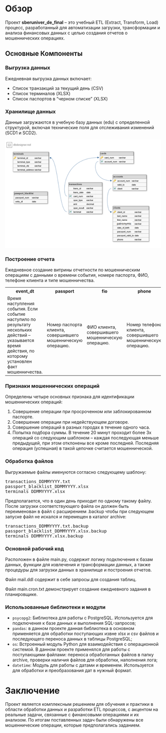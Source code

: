 <h1>Обзор</h1>
<p>Проект <strong>sberuniver_de_final</strong> – это учебный ETL (Extract, Transform, Load) процесс, разработанный для автоматизации загрузки, трансформации и анализа финансовых данных с целью создания отчетов о мошеннических операциях.</p>

<h2>Основные Компоненты</h2>
<h3>Выгрузка данных</h3>
<p>Ежедневная выгрузка данных включает:</p>
<ul>
  <li>Список транзакций за текущий день (CSV)</li>
  <li>Список терминалов (XLSX)</li>
  <li>Список паспортов в “черном списке” (XLSX)</li>
</ul>

<h3>Хранилище данных</h3>
<p>Данные загружаются в учебную базу данных (edu) с определенной структурой, включая технические поля для отслеживания изменений (SCD1 и SCD2).</p>
<img src=https://github.com/SirLanselap18/sberuniver_de_final/blob/main/static/db.png?raw=true alt="схема данных">

<h3>Построение отчета</h3>
<p>Ежедневное создание витрины отчетности по мошенническим операциям с данными о времени события, номере паспорта, ФИО, телефоне клиента и типе мошенничества.</p>
<table>
  <tr>
    <th>event_dt</th>
    <th>passport</th>
    <th>fio</th>
    <th>phone</th>
    <th>event_type</th>
    <th>report_dt</th>
  </tr>
  <tr>
    <td>Время наступления события. Если событие наступило по результату нескольких действий – указывается время действия, по которому установлен факт мошенничества.</td>
    <td>Номер паспорта клиента, совершившего мошенническую операцию.</td>
    <td>ФИО клиента, совершившего мошенническую операцию.</td>
    <td>Номер телефона клиента, совершившего мошенническую операцию.</td>
    <td>Описание типа мошенничества (номер).</td>
    <td>Дата, на которую построен отчет.</td>
  </tr>
</table>

<h3>Признаки мошеннических операций</h3>
<p>Определены четыре основных признака для идентификации мошеннических операций:</p>
<ol>
  <li>Совершение операции при просроченном или заблокированном паспорте.</li>
  <li>Совершение операции при недействующем договоре.</li>
  <li>Совершение операций в разных городах в течение одного часа.</li>
  <li>Попытка подбора суммы. В течение 20 минут проходит более 3х операций со следующим шаблоном – каждая последующая меньше предыдущей, при этом отклонены все кроме последней. Последняя операция (успешная) в такой цепочке считается мошеннической.</li>
</ol>

<h3>Обработка файлов</h3>
<p>Выгружаемые файлы именуются согласно следующему шаблону:</p>
<pre>
transactions_DDMMYYYY.txt
passport_blacklist_DDMMYYYY.xlsx
terminals_DDMMYYYY.xlsx
</pre>
<p>Предполагается, что в один день приходит по одному такому файлу. После загрузки соответствующего файла он должен быть переименован в файл с расширением .backup чтобы при следующем запуске файл не искался и перемещен в каталог archive:</p>
<pre>
transactions_DDMMYYYY.txt.backup
passport_blacklist_DDMMYYYY.xlsx.backup
terminals_DDMMYYYY.xlsx.backup
</pre>

<h3>Основной рабочий код</h3>
<p>Расположен в файле main.py, содержит логику подключения к базам данных, функции для извлечения и трансформации данных, а также процедуры для загрузки данных в хранилище и построения отчетов.</p>
<p>Файл mail.ddl содержит в себе запросы для создания таблиц.</p>
<p>Файл main.cron.txt демонстрирует создание ежедневного задания в планировщике.</p>

<h3>Использованные библиотеки и модули</h3>
<ul>
  <li><code>psycopg2</code>: Библиотека для работы с PostgreSQL. Используется для подключения к базе данных и выполнения SQL-запросов;</li>
  <li><code>pandas</code>: в данном проекте данная библиотека в основном применяется для обработки поступающих извне xlsx и csv файлов и последующего переноса данных в таблицы PostgreSQL;</li>
  <li><code>os</code>: Встроенный модуль Python для взаимодействия с операционной системой. В данном проекте применялся для работы с поступающими файлами: переноса обработанных файлов в папку archive, проверки наличия файлов для обработки, наполнения лога;</li>
  <li><code>datetime</code>: Модуль для работы с датами и временем. Используется для обработки и преобразования дат в нужный формат.</li>
</ul>

<h1>Заключение</h1>
<p>Проект является комплексным решением для обучения и практики в области обработки данных и разработки ETL процессов, с акцентом на реальные задачи, связанные с финансовыми операциями и их анализом. По итогам поставленных задач были обнаружены все мошеннические операции, которые предполагались заданием.</p>
